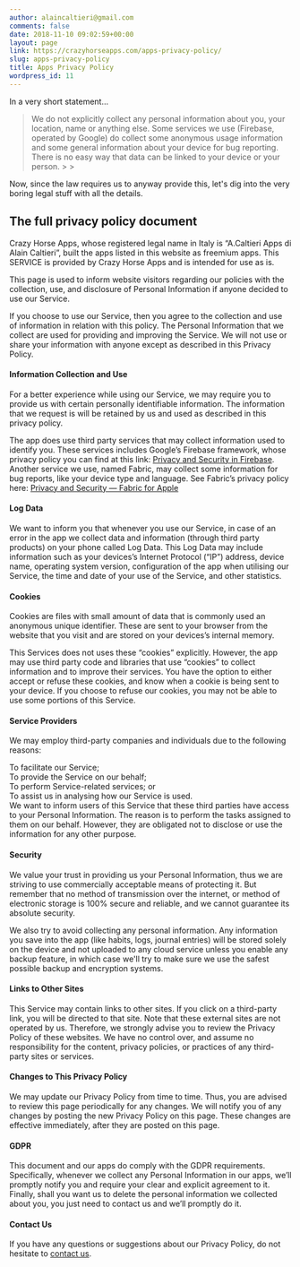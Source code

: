 ```yaml
---
author: alaincaltieri@gmail.com
comments: false
date: 2018-11-10 09:02:59+00:00
layout: page
link: https://crazyhorseapps.com/apps-privacy-policy/
slug: apps-privacy-policy
title: Apps Privacy Policy
wordpress_id: 11
---
```





In a very short statement...







<blockquote>We do not explicitly collect any personal information about you, your location, name or anything else. Some services we use (Firebase, operated by Google) do collect some  anonymous usage information and some general information about your device for bug reporting. There is no easy way that data can be linked to your device or your person.
> 
> </blockquote>







Now, since the law requires us to anyway provide this, let's dig into the very boring legal stuff with all the details.







## The full privacy policy document  








Crazy Horse Apps, whose registered legal name in Italy is “A.Caltieri Apps di Alain Caltieri”, built the apps listed in this website as freemium apps. This SERVICE is provided by Crazy Horse Apps and is intended for use as is.







This page is used to inform website visitors regarding our policies with the collection, use, and disclosure of Personal Information if anyone decided to use our Service.







If you choose to use our Service, then you agree to the collection and use of information in relation with this policy. The Personal Information that we collect are used for providing and improving the Service. We will not use or share your information with anyone except as described in this Privacy Policy.  








#### **Information Collection and Use**







For a better experience while using our Service, we may require you to provide us with certain personally identifiable information. The information that we request is will be retained by us and used as described in this privacy policy.







The app does use third party services that may collect information used to identify you. These services includes Google’s Firebase framework, whose privacy policy you can find at this link: [Privacy and Security in Firebase](https://firebase.google.com/support/privacy/). Another service we use, named Fabric, may collect some information for bug reports, like your device type and language. See Fabric’s privacy policy here: [Privacy and Security — Fabric for Apple](https://docs.fabric.io/apple/fabric/data-privacy.html)







#### **Log Data**  








We want to inform you that whenever you use our Service, in case of an error in the app we collect data and information (through third party products) on your phone called Log Data. This Log Data may include information such as your devices’s Internet Protocol (“IP”) address, device name, operating system version, configuration of the app when utilising our Service, the time and date of your use of the Service, and other statistics.  








#### **Cookies**







Cookies are files with small amount of data that is commonly used an anonymous unique identifier. These are sent to your browser from the website that you visit and are stored on your devices’s internal memory.







This Services does not uses these “cookies” explicitly. However, the app may use third party code and libraries that use “cookies” to collect information and to improve their services. You have the option to either accept or refuse these cookies, and know when a cookie is being sent to your device. If you choose to refuse our cookies, you may not be able to use some portions of this Service.







#### **Service Providers**







We may employ third-party companies and individuals due to the following reasons:







To facilitate our Service;  
To provide the Service on our behalf;  
To perform Service-related services; or  
To assist us in analysing how our Service is used.  
We want to inform users of this Service that these third parties have access to your Personal Information. The reason is to perform the tasks assigned to them on our behalf. However, they are obligated not to disclose or use the information for any other purpose.







#### **Security**







We value your trust in providing us your Personal Information, thus we are striving to use commercially acceptable means of protecting it. But remember that no method of transmission over the internet, or method of electronic storage is 100% secure and reliable, and we cannot guarantee its absolute security.  








We also try to avoid collecting any personal information. Any information you save into the app (like habits, logs, journal entries) will be stored solely on the device and not uploaded to any cloud service unless you enable any backup feature, in which case we'll try to make sure we use the safest possible backup and encryption systems.







#### **Links to Other Sites**







This Service may contain links to other sites. If you click on a third-party link, you will be directed to that site. Note that these external sites are not operated by us. Therefore, we strongly advise you to review the Privacy Policy of these websites. We have no control over, and assume no responsibility for the content, privacy policies, or practices of any third-party sites or services.  








#### **Changes to This Privacy Policy**







We may update our Privacy Policy from time to time. Thus, you are advised to review this page periodically for any changes. We will notify you of any changes by posting the new Privacy Policy on this page. These changes are effective immediately, after they are posted on this page.  








#### **GDPR**







This document and our apps do comply with the GDPR requirements. Specifically, whenever we collect any Personal Information in our apps, we’ll promptly notify you and require your clear and explicit agreement to it. Finally, shall you want us to delete the personal information we collected about you, you just need to contact us and we’ll promptly do it.  








#### **Contact Us**







If you have any questions or suggestions about our Privacy Policy, do not hesitate to [contact us](https://crazyhorseapps.com/support/).  




